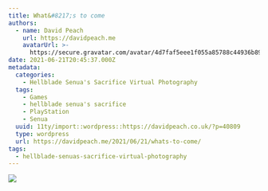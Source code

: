 ```yaml
---
title: What&#8217;s to come
authors:
  - name: David Peach
    url: https://davidpeach.me
    avatarUrl: >-
      https://secure.gravatar.com/avatar/4d7faf5eee1f055a85788c44936b8995eaab6dfb004e7854ec747ccb272e91ee?s=96&d=mm&r=g
date: 2021-06-21T20:45:37.000Z
metadata:
  categories:
    - Hellblade Senua's Sacrifice Virtual Photography
  tags:
    - Games
    - hellblade senua's sacrifice
    - PlayStation
    - Senua
  uuid: 11ty/import::wordpress::https://davidpeach.co.uk/?p=40809
  type: wordpress
  url: https://davidpeach.me/2021/06/21/whats-to-come/
tags:
  - hellblade-senuas-sacrifice-virtual-photography
---
```

[![](/assets/Whats-to-come-2048x1152-i9v0LE81n2K1.png)](/assets/Whats-to-come-2048x1152-i9v0LE81n2K1.png)